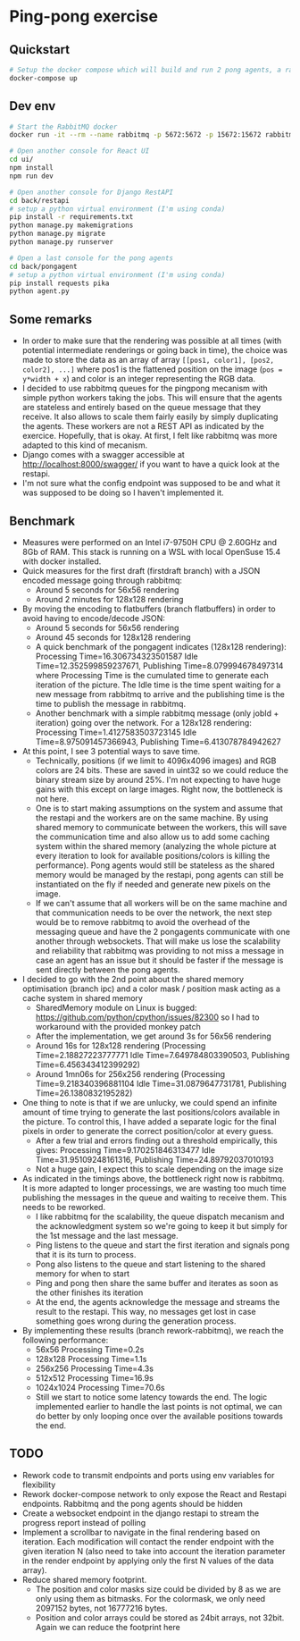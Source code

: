 # Ping-pong exercise

## Quickstart

```bash
# Setup the docker compose which will build and run 2 pong agents, a rabbitmq server, the pingpong restapi and the react frontend
docker-compose up
```

## Dev env
```bash
# Start the RabbitMQ docker
docker run -it --rm --name rabbitmq -p 5672:5672 -p 15672:15672 rabbitmq:3.11-management

# Open another console for React UI
cd ui/
npm install
npm run dev

# Open another console for Django RestAPI
cd back/restapi
# setup a python virtual environment (I'm using conda)
pip install -r requirements.txt
python manage.py makemigrations
python manage.py migrate
python manage.py runserver

# Open a last console for the pong agents
cd back/pongagent
# setup a python virtual environment (I'm using conda)
pip install requests pika
python agent.py
```

## Some remarks
- In order to make sure that the rendering was possible at all times (with potential intermediate renderings or going back in time), the choice was made to store the data as an array of array ```[[pos1, color1], [pos2, color2], ...]``` where pos1 is the flattened position on the image (```pos = y*width + x```) and color is an integer representing the RGB data.
- I decided to use rabbitmq queues for the pingpong mecanism with simple python workers taking the jobs. This will ensure that the agents are stateless and entirely based on the queue message that they receive. It also allows to scale them fairly easily by simply duplicating the agents. These workers are not a REST API as indicated by the exercice. Hopefully, that is okay. At first, I felt like rabbitmq was more adapted to this kind of mecanism.
- Django comes with a swagger accessible at [http://localhost:8000/swagger/](http://localhost:8000/swagger/) if you want to have a quick look at the restapi.
- I'm not sure what the config endpoint was supposed to be and what it was supposed to be doing so I haven't implemented it.

## Benchmark
- Measures were performed on an Intel i7-9750H CPU @ 2.60GHz and 8Gb of RAM. This stack is running on a WSL with local OpenSuse 15.4 with docker installed.
- Quick measures for the first draft (firstdraft branch) with a JSON encoded message going through rabbitmq:
  - Around 5 seconds for 56x56 rendering
  - Around 2 minutes for 128x128 rendering
- By moving the encoding to flatbuffers (branch flatbuffers) in order to avoid having to encode/decode JSON:
  - Around 5 seconds for 56x56 rendering
  - Around 45 seconds for 128x128 rendering
  - A quick benchmark of the pongagent indicates (128x128 rendering): Processing Time=16.306734323501587 Idle Time=12.352599859237671, Publishing Time=8.079994678497314 where Processing Time is the cumulated time to generate each iteration of the picture. The Idle time is the time spent waiting for a new message from rabbitmq to arrive and the publishing time is the time to publish the message in rabbitmq.
  - Another benchmark with a simple rabbitmq message (only jobId + iteration) going over the network. For a 128x128 rendering: Processing Time=1.4127583503723145 Idle Time=8.975091457366943, Publishing Time=6.413078784942627
- At this point, I see 3 potential ways to save time.
  - Technically, positions (if we limit to 4096x4096 images) and RGB colors are 24 bits. These are saved in uint32 so we could reduce the binary stream size by around 25%. I'm not expecting to have huge gains with this except on large images. Right now, the bottleneck is not here.
  - One is to start making assumptions on the system and assume that the restapi and the workers are on the same machine. By using shared memory to communicate between the workers, this will save the communication time and also allow us to add some caching system within the shared memory (analyzing the whole picture at every iteration to look for available positions/colors is killing the performance). Pong agents would still be stateless as the shared memory would be managed by the restapi, pong agents can still be instantiated on the fly if needed and generate new pixels on the image.
  - If we can't assume that all workers will be on the same machine and that communication needs to be over the network, the next step would be to remove rabbitmq to avoid the overhead of the messaging queue and have the 2 pongagents communicate with one another through websockets. That will make us lose the scalability and reliability that rabbitmq was providing to not miss a message in case an agent has an issue but it should be faster if the message is sent directly between the pong agents.
- I decided to go with the 2nd point about the shared memory optimisation (branch ipc) and a color mask / position mask acting as a cache system in shared memory
  - SharedMemory module on Linux is bugged: https://github.com/python/cpython/issues/82300 so I had to workaround with the provided monkey patch
  - After the implementation, we get around 3s for 56x56 rendering
  - Around 16s for 128x128 rendering (Processing Time=2.18827223777771 Idle Time=7.649784803390503, Publishing Time=6.456343412399292)
  - Around 1mn06s for 256x256 rendering (Processing Time=9.218340396881104 Idle Time=31.0879647731781, Publishing Time=26.1380832195282)
- One thing to note is that if we are unlucky, we could spend an infinite amount of time trying to generate the last positions/colors available in the picture. To control this, I have added a separate logic for the final pixels in order to generate the correct position/color at every guess.
  - After a few trial and errors finding out a threshold empirically, this gives: Processing Time=9.170251846313477 Idle Time=31.95109248161316, Publishing Time=24.89792037010193
  - Not a huge gain, I expect this to scale depending on the image size
- As indicated in the timings above, the bottleneck right now is rabbitmq. It is more adapted to longer processings, we are wasting too much time publishing the messages in the queue and waiting to receive them. This needs to be reworked.
  - I like rabbitmq for the scalability, the queue dispatch mecanism and the acknowledgment system so we're going to keep it but simply for the 1st message and the last message.
  - Ping listens to the queue and start the first iteration and signals pong that it is its turn to process.
  - Pong also listens to the queue and start listening to the shared memory for when to start
  - Ping and pong then share the same buffer and iterates as soon as the other finishes its iteration
  - At the end, the agents acknowledge the message and streams the result to the restapi. This way, no messages get lost in case something goes wrong during the generation process.
- By implementing these results (branch rework-rabbitmq), we reach the following performance:
  - 56x56 Processing Time=0.2s
  - 128x128 Processing Time=1.1s
  - 256x256 Processing Time=4.3s
  - 512x512 Processing Time=16.9s
  - 1024x1024 Processing Time=70.6s
  - Still we start to notice some latency towards the end. The logic implemented earlier to handle the last points is not optimal, we can do better by only looping once over the available positions towards the end.

## TODO
- Rework code to transmit endpoints and ports using env variables for flexibility
- Rework docker-compose network to only expose the React and Restapi endpoints. Rabbitmq and the pong agents should be hidden
- Create a websocket endpoint in the django restapi to stream the progress report instead of polling
- Implement a scrollbar to navigate in the final rendering based on iteration. Each modification will contact the render endpoint with the given iteration N (also need to take into account the iteration parameter in the render endpoint by applying only the first N values of the data array).
- Reduce shared memory footprint.
  - The position and color masks size could be divided by 8 as we are only using them as bitmasks. For the colormask, we only need 2097152 bytes, not 16777216 bytes.
  - Position and color arrays could be stored as 24bit arrays, not 32bit. Again we can reduce the footprint here